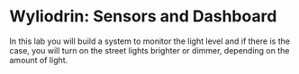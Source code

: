 # Wyliodrin: Sensors and Dashboard

In this lab you will build a system to monitor the light level and if there is the case, you will turn on the street lights brighter or dimmer, depending on the amount of light.